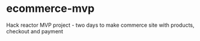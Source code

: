 # ecommerce-mvp
Hack reactor MVP project - two days to make commerce site with products, checkout and payment
